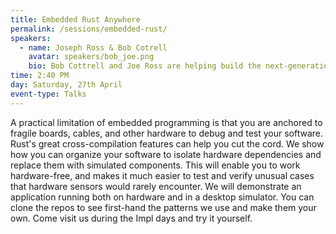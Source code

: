 ```yaml
---
title: Embedded Rust Anywhere
permalink: /sessions/embedded-rust/
speakers:
  - name: Joseph Ross & Bob Cotrell
    avatar: speakers/bob_joe.png
    bio: Bob Cottrell and Joe Ross are helping build the next-generation kitchen starting with the June Oven. With a software ecosystem which includes kitchen appliances, mobile applications, and a real-time messaging back end, Bob and Joe are leading their team's adoption of embedded Rust to build new appliances on constrained (and less expensive) computing hardware.
time: 2:40 PM
day: Saturday, 27th April
event-type: Talks
---
```


A practical limitation of embedded programming is that you are anchored to fragile boards, cables, and other hardware to debug and test your software. Rust's great cross-compilation features can help you cut the cord. We show how you can organize your software to isolate hardware dependencies and replace them with simulated components. This will enable you to work hardware-free, and makes it much easier to test and verify unusual cases that hardware sensors would rarely encounter. We will demonstrate an application running both on hardware and in a desktop simulator. You can clone the repos to see first-hand the patterns we use and make them your own. Come visit us during the Impl days and try it yourself.
